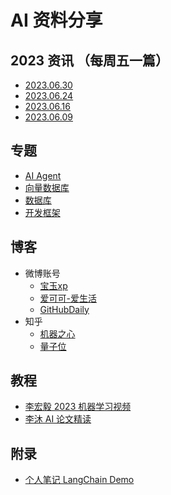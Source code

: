# AI 资料分享 

## 2023 资讯 （每周五一篇）

+ [2023.06.30](src/2023/49%2006.30.md)
+ [2023.06.24](src/2023/50%2006.24.md)
+ [2023.06.16](src/2023/51%2006.16.md)
+ [2023.06.09](src/2023/52%2006.09.md)

## 专题

+ [AI Agent](src/topic/agent.md)
+ [向量数据库](src/topic/vector_database.md)
+ [数据库](src/topic/database.md)
+ [开发框架](src/topic/framework.md) 
## 博客

+ 微博账号
    - [宝玉xp](https://weibo.com/u/1727858283)
    - [爱可可-爱生活](https://weibo.com/1402400261)
    - [GitHubDaily](https://weibo.com/u/5722964389)
+ 知乎
    - [机器之心](https://www.zhihu.com/org/ji-qi-zhi-xin-65)
    - [量子位](https://www.zhihu.com/org/liang-zi-wei-48)

## 教程

+ [李宏毅 2023 机器学习视频](https://www.bilibili.com/video/BV1TD4y137mP/)
+ [李沐 AI 论文精读](https://space.bilibili.com/1567748478/channel/collectiondetail?sid=32744)

## 附录

+ [个人笔记 LangChain Demo](https://github.com/moyy/langchain_demo)
